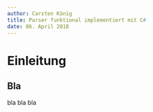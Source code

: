 ```yaml
---
author: Carsten König
title: Parser funktional implementiert mit C#
date: 06. April 2018
---
```


# Einleitung

## Bla

bla bla bla
